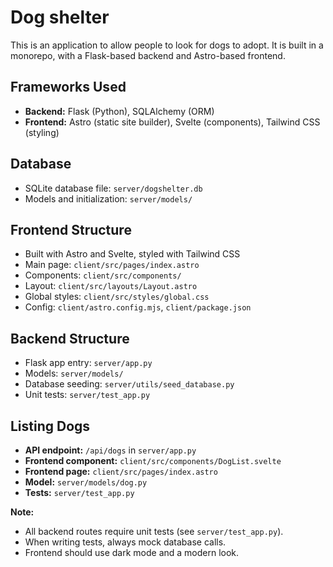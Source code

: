 # Dog shelter

This is an application to allow people to look for dogs to adopt. It is built in a monorepo, with a Flask-based backend and Astro-based frontend.

## Frameworks Used

- **Backend:** Flask (Python), SQLAlchemy (ORM)
- **Frontend:** Astro (static site builder), Svelte (components), Tailwind CSS (styling)

## Database

- SQLite database file: `server/dogshelter.db`
- Models and initialization: `server/models/`

## Frontend Structure

- Built with Astro and Svelte, styled with Tailwind CSS
- Main page: `client/src/pages/index.astro`
- Components: `client/src/components/`
- Layout: `client/src/layouts/Layout.astro`
- Global styles: `client/src/styles/global.css`
- Config: `client/astro.config.mjs`, `client/package.json`

## Backend Structure

- Flask app entry: `server/app.py`
- Models: `server/models/`
- Database seeding: `server/utils/seed_database.py`
- Unit tests: `server/test_app.py`

## Listing Dogs

- **API endpoint:** `/api/dogs` in `server/app.py`
- **Frontend component:** `client/src/components/DogList.svelte`
- **Frontend page:** `client/src/pages/index.astro`
- **Model:** `server/models/dog.py`
- **Tests:** `server/test_app.py`


**Note:**  
- All backend routes require unit tests (see `server/test_app.py`).  
- When writing tests, always mock database calls.  
- Frontend should use dark mode and a modern look.